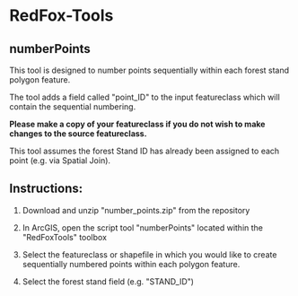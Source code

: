 # RedFox-Tools

## numberPoints

This tool is designed to number points sequentially within each forest stand polygon feature. 

The tool adds a field called "point_ID" to the input featureclass which will contain the sequential numbering. 

**Please make a copy of your featureclass if you do not wish to make changes to the source featureclass.**

This tool assumes the forest Stand ID has already been assigned to each point (e.g. via Spatial Join). 

## Instructions: 
1) Download and unzip "number_points.zip" from the repository

2) In ArcGIS, open the script tool "numberPoints" located within the "RedFoxTools" toolbox

3) Select the featureclass or shapefile in which you would like to create sequentially numbered points within each polygon feature. 

4) Select the forest stand field (e.g. "STAND_ID") 

